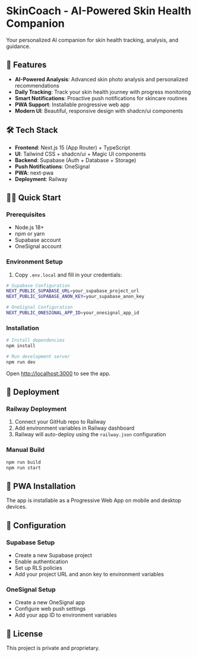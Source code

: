 # SkinCoach - AI-Powered Skin Health Companion

Your personalized AI companion for skin health tracking, analysis, and guidance.

## 🚀 Features

- **AI-Powered Analysis**: Advanced skin photo analysis and personalized recommendations
- **Daily Tracking**: Track your skin health journey with progress monitoring
- **Smart Notifications**: Proactive push notifications for skincare routines
- **PWA Support**: Installable progressive web app
- **Modern UI**: Beautiful, responsive design with shadcn/ui components

## 🛠️ Tech Stack

- **Frontend**: Next.js 15 (App Router) + TypeScript
- **UI**: Tailwind CSS + shadcn/ui + Magic UI components
- **Backend**: Supabase (Auth + Database + Storage)
- **Push Notifications**: OneSignal
- **PWA**: next-pwa
- **Deployment**: Railway

## 🏃‍♂️ Quick Start

### Prerequisites

- Node.js 18+ 
- npm or yarn
- Supabase account
- OneSignal account

### Environment Setup

1. Copy `.env.local` and fill in your credentials:

```bash
# Supabase Configuration
NEXT_PUBLIC_SUPABASE_URL=your_supabase_project_url
NEXT_PUBLIC_SUPABASE_ANON_KEY=your_supabase_anon_key

# OneSignal Configuration
NEXT_PUBLIC_ONESIGNAL_APP_ID=your_onesignal_app_id
```

### Installation

```bash
# Install dependencies
npm install

# Run development server
npm run dev
```

Open [http://localhost:3000](http://localhost:3000) to see the app.

## 🚀 Deployment

### Railway Deployment

1. Connect your GitHub repo to Railway
2. Add environment variables in Railway dashboard
3. Railway will auto-deploy using the `railway.json` configuration

### Manual Build

```bash
npm run build
npm run start
```

## 📱 PWA Installation

The app is installable as a Progressive Web App on mobile and desktop devices.

## 🔧 Configuration

### Supabase Setup
- Create a new Supabase project
- Enable authentication
- Set up RLS policies
- Add your project URL and anon key to environment variables

### OneSignal Setup
- Create a new OneSignal app
- Configure web push settings
- Add your app ID to environment variables

## 📄 License

This project is private and proprietary.
